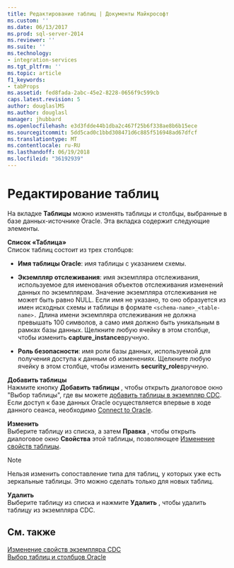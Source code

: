 ```yaml
---
title: Редактирование таблиц | Документы Майкрософт
ms.custom: ''
ms.date: 06/13/2017
ms.prod: sql-server-2014
ms.reviewer: ''
ms.suite: ''
ms.technology:
- integration-services
ms.tgt_pltfrm: ''
ms.topic: article
f1_keywords:
- tabProps
ms.assetid: fed8fada-2abc-45e2-8228-0656f9c599cb
caps.latest.revision: 5
author: douglaslMS
ms.author: douglasl
manager: jhubbard
ms.openlocfilehash: e3d3fdde44b1dba2c467f25b6f338ae8b6b15ece
ms.sourcegitcommit: 5dd5cad0c1bbd308471d6c885f516948ad67dfcf
ms.translationtype: MT
ms.contentlocale: ru-RU
ms.lasthandoff: 06/19/2018
ms.locfileid: "36192939"
---
```

# <a name="edit-tables"></a>Редактирование таблиц
  На вкладке **Таблицы** можно изменять таблицы и столбцы, выбранные в базе данных-источнике Oracle. Эта вкладка содержит следующие элементы.  
  
 **Список «Таблица»**  
 Список таблиц состоит из трех столбцов:  
  
-   **Имя таблицы Oracle**: имя таблицы с указанием схемы.  
  
-   **Экземпляр отслеживания**: имя экземпляра отслеживания, используемое для именования объектов отслеживания изменений данных по экземплярам. Значение экземпляра отслеживания не может быть равно NULL. Если имя не указано, то оно образуется из имен исходных схемы и таблицы в формате `<schema-name>_<table-name>.` Длина имени экземпляра отслеживания не должна превышать 100 символов, а само имя должно быть уникальным в рамках базы данных. Щелкните любую ячейку в этом столбце, чтобы изменить **capture_instance**вручную.  
  
-   **Роль безопасности**: имя роли базы данных, используемой для получения доступа к данным об изменениях. Щелкните любую ячейку в этом столбце, чтобы изменить **security_role**вручную.  
  
 **Добавить таблицы**  
 Нажмите кнопку **Добавить таблицы** , чтобы открыть диалоговое окно "Выбор таблицы", где вы можете [добавить таблицы в экземпляр CDC](add-tables-to-a-cdc-instance.md). Если доступ к базе данных Oracle осуществляется впервые в ходе данного сеанса, необходимо [Connect to Oracle](connect-to-oracle.md).  
  
 **Изменить**  
 Выберите таблицу из списка, а затем **Правка** , чтобы открыть диалоговое окно **Свойства** этой таблицы, позволяющее [Изменение свойств таблицы](edit-the-table-properties.md).  
  
> [!NOTE]  
>  Нельзя изменить сопоставление типа для таблиц, у которых уже есть зеркальные таблицы. Это можно сделать только для новых таблиц.  
  
 **Удалить**  
 Выберите таблицу из списка и нажмите **Удалить** , чтобы удалить таблицу из экземпляра CDC.  
  
## <a name="see-also"></a>См. также  
 [Изменение свойств экземпляра CDC](how-to-edit-the-cdc-instance-properties.md)   
 [Выбор таблиц и столбцов Oracle](select-oracle-tables-and-columns.md)  
  
  